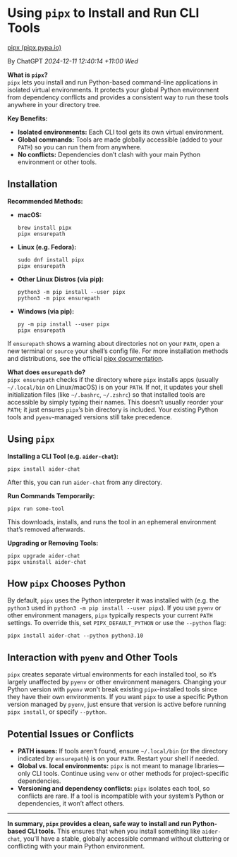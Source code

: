 # Using `pipx` to Install and Run CLI Tools

[pipx (pipx.pypa.io)](https://pipx.pypa.io/stable/)

By ChatGPT *2024-12-11 12:40:14 +11:00 Wed*

**What is `pipx`?**  
`pipx` lets you install and run Python-based command-line applications in isolated virtual environments. It protects your global Python environment from dependency conflicts and provides a consistent way to run these tools anywhere in your directory tree.

**Key Benefits:**  
- **Isolated environments:** Each CLI tool gets its own virtual environment.  
- **Global commands:** Tools are made globally accessible (added to your `PATH`) so you can run them from anywhere.  
- **No conflicts:** Dependencies don’t clash with your main Python environment or other tools.

## Installation

**Recommended Methods:**  
- **macOS:**  
  ```shell
  brew install pipx
  pipx ensurepath
  ```
  
- **Linux (e.g. Fedora):**  
  ```shell
  sudo dnf install pipx
  pipx ensurepath
  ```
  
- **Other Linux Distros (via pip):**  
  ```shell
  python3 -m pip install --user pipx
  python3 -m pipx ensurepath
  ```
  
- **Windows (via pip):**  
  ```shell
  py -m pip install --user pipx
  pipx ensurepath
  ```
  
If `ensurepath` shows a warning about directories not on your `PATH`, open a new terminal or `source` your shell’s config file. For more installation methods and distributions, see the official [pipx documentation](https://pipx.pypa.io/stable/installation/).

**What does `ensurepath` do?**  
`pipx ensurepath` checks if the directory where `pipx` installs apps (usually `~/.local/bin` on Linux/macOS) is on your `PATH`. If not, it updates your shell initialization files (like `~/.bashrc`, `~/.zshrc`) so that installed tools are accessible by simply typing their names. This doesn’t usually reorder your `PATH`; it just ensures `pipx`’s bin directory is included. Your existing Python tools and `pyenv`-managed versions still take precedence.

## Using `pipx`

**Installing a CLI Tool (e.g. `aider-chat`):**  
```shell
pipx install aider-chat
```
After this, you can run `aider-chat` from any directory.

**Run Commands Temporarily:**  
```shell
pipx run some-tool
```
This downloads, installs, and runs the tool in an ephemeral environment that’s removed afterwards.

**Upgrading or Removing Tools:**  
```shell
pipx upgrade aider-chat
pipx uninstall aider-chat
```

## How `pipx` Chooses Python

By default, `pipx` uses the Python interpreter it was installed with (e.g. the `python3` used in `python3 -m pip install --user pipx`). If you use `pyenv` or other environment managers, `pipx` typically respects your current `PATH` settings. To override this, set `PIPX_DEFAULT_PYTHON` or use the `--python` flag:

```shell
pipx install aider-chat --python python3.10
```

## Interaction with `pyenv` and Other Tools

`pipx` creates separate virtual environments for each installed tool, so it’s largely unaffected by `pyenv` or other environment managers. Changing your Python version with `pyenv` won’t break existing `pipx`-installed tools since they have their own environments. If you want `pipx` to use a specific Python version managed by `pyenv`, just ensure that version is active before running `pipx install`, or specify `--python`.

## Potential Issues or Conflicts

- **PATH issues:** If tools aren’t found, ensure `~/.local/bin` (or the directory indicated by `ensurepath`) is on your `PATH`. Restart your shell if needed.
- **Global vs. local environments:** `pipx` is not meant to manage libraries—only CLI tools. Continue using `venv` or other methods for project-specific dependencies.
- **Versioning and dependency conflicts:** `pipx` isolates each tool, so conflicts are rare. If a tool is incompatible with your system’s Python or dependencies, it won’t affect others.

---

**In summary, `pipx` provides a clean, safe way to install and run Python-based CLI tools.** This ensures that when you install something like `aider-chat`, you’ll have a stable, globally accessible command without cluttering or conflicting with your main Python environment.